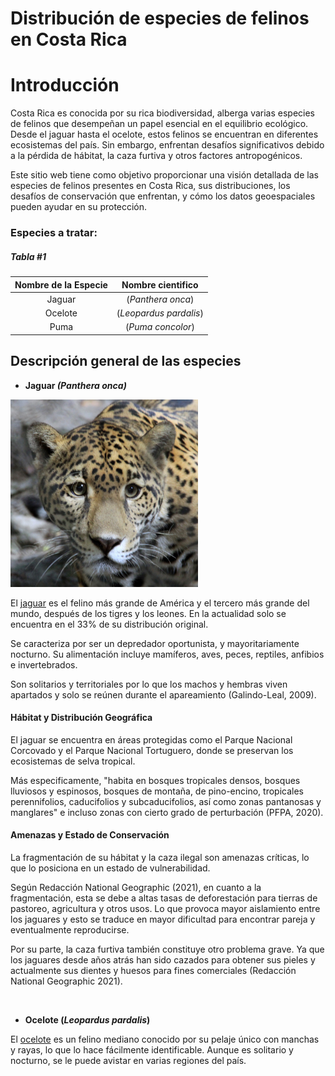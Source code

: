 # **Distribución de especies de felinos en Costa Rica** 


# Introducción
Costa Rica es conocida por su rica biodiversidad, alberga varias especies de felinos que desempeñan un papel esencial en el equilibrio ecológico. Desde el jaguar hasta el ocelote, estos felinos se encuentran en diferentes ecosistemas del país. Sin embargo, enfrentan desafíos significativos debido a la pérdida de hábitat, la caza furtiva y otros factores antropogénicos.

Este sitio web tiene como objetivo proporcionar una visión detallada de las especies de felinos presentes en Costa Rica, sus distribuciones, los desafíos de conservación que enfrentan, y cómo los datos geoespaciales pueden ayudar en su protección.


### Especies a tratar:
##### ___Tabla #1___

|   Nombre de  la Especie   | Nombre cientifico    | 
|:-------------------------:|:--------------------:|
| Jaguar                    |  (_Panthera onca_)   |
| Ocelote                   |(_Leopardus pardalis_)|
| Puma                      |  (_Puma concolor_)   |

## Descripción general de las especies

* **Jaguar _(Panthera onca)_**

<img src="Jaguar.jpg" height="300" >


El [jaguar](https://www.nationalgeographicla.com/animales/2020/04/jaguar) es el felino más grande de América y el tercero más grande del mundo, después de los tigres y los leones. En la actualidad solo se encuentra en el 33% de su distribución original.
&nbsp;

Se caracteriza por ser un depredador oportunista, y mayoritariamente nocturno. Su alimentación  incluye mamíferos, aves, peces, reptiles, anfibios e invertebrados. 
&nbsp;

Son solitarios y territoriales por lo que los machos y hembras viven apartados y solo se reúnen durante el apareamiento (Galindo-Leal, 2009).

#### Hábitat y Distribución Geográfica

El jaguar se encuentra en áreas protegidas como el Parque Nacional Corcovado y el Parque Nacional Tortuguero, donde se preservan los ecosistemas de selva tropical.
&nbsp;

Más especificamente, "habita en bosques tropicales densos, bosques lluviosos y espinosos, bosques de montaña, de pino-encino, tropicales perennifolios, caducifolios y subcaducifolios, así como zonas pantanosas y manglares" e incluso zonas con cierto grado de perturbación (PFPA, 2020).

#### Amenazas y Estado de Conservación

La fragmentación de su hábitat y la caza ilegal son amenazas críticas, lo que lo posiciona en un estado de vulnerabilidad.
&nbsp;

Según  Redacción National Geographic
(2021), en cuanto a la fragmentación, esta se debe a altas tasas de deforestación para tierras de pastoreo, agricultura y otros usos. Lo que provoca mayor aislamiento entre los jaguares y esto se traduce en mayor dificultad para encontrar pareja y eventualmente reproducirse.
&nbsp;

Por su parte, la caza furtiva también constituye otro problema grave. Ya que los jaguares desde años atrás han sido cazados para obtener sus pieles y actualmente sus dientes y huesos para fines comerciales (Redacción National Geographic
2021). 

&nbsp;

* **Ocelote (_Leopardus pardalis_)**

El [ocelote](https://www.ngenespanol.com/animales/ocelote-el-pequeno-tigre-de-america-que-esta-en-riesgo/) es un felino mediano conocido por su pelaje único con manchas y rayas, lo que lo hace fácilmente identificable. Aunque es solitario y nocturno, se le puede avistar en varias regiones del país.
